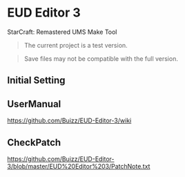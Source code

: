 # EUD Editor 3
StarCraft: Remastered UMS Make Tool


> The current project is a test version.

> Save files may not be compatible with the full version.


## Initial Setting



## UserManual
https://github.com/Buizz/EUD-Editor-3/wiki


## CheckPatch
https://github.com/Buizz/EUD-Editor-3/blob/master/EUD%20Editor%203/PatchNote.txt
